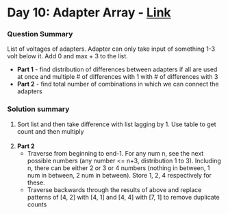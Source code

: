 # Day 10: Adapter Array - [Link](https://adventofcode.com/2020/day/10)

### Question Summary

List of voltages of adapters. Adapter can only take input of something 1-3 volt below it. Add 0 and max + 3 to the list. 

- **Part 1** - find distribution of differences between adapters if all are used at once and multiple # of differences with 1 with # of differences with 3
- **Part 2** - find total number of combinations in which we can connect the adapters

### Solution summary 
1. Sort list and then take difference with list lagging by 1. Use table to get count and then multiply 
<br> <br>
2. **Part 2**
    - Traverse from beginning to end-1. For any num n, see the next possible numbers (any number <= n+3, distribution 1 to 3). Including n, there can be either 2 or 3 or 4 numbers (nothing in between, 1 num in between, 2 num in between). Store 1, 2, 4 respectively for these.
	- Traverse backwards through the results of above and replace patterns of [4, 2] with [4, 1] and [4, 4] with [7, 1] to remove duplicate counts
 
